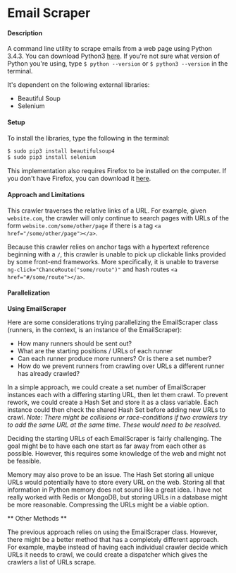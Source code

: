 # Email Scraper

#### Description

A command line utility to scrape emails from a web page using Python 3.4.3. You can download Python3 [here](https://www.python.org/downloads/). If you're not sure what version of Python you're using, type `$ python --version` or `$ python3 --version` in the terminal.

It's dependent on the following external libraries:
- Beautiful Soup
- Selenium

#### Setup

To install the libraries, type the following in the terminal:
````bash
$ sudo pip3 install beautifulsoup4
$ sudo pip3 install selenium
````
This implementation also requires Firefox to be installed on the computer. If you don't have Firefox, you can download it [here](https://www.mozilla.org/en-US/firefox/desktop/).

#### Approach and Limitations
This crawler traverses the relative links of a URL. For example, given `website.com`, the crawler will only continue to search pages with URLs of the form `website.com/some/other/page` if there is a tag `<a href="/some/other/page"></a>`.

Because this crawler relies on anchor tags with a hypertext reference beginning with a `/`, this crawler is unable to pick up clickable links provided by some front-end frameworks. More specifically, it is unable to traverse `ng-click="ChanceRoute("some/route")"` and hash routes `<a href="#/some/route"></a>`.

#### Parallelization
**Using EmailScraper**

Here are some considerations trying parallelizing the EmailScraper class (runners, in the context, is an instance of the EmailScraper):
- How many runners should be sent out?
- What are the starting positions / URLs of each runner
- Can each runner produce more runners? Or is there a set number?
- How do we prevent runners from crawling over URLs a different runner has already crawled?

In a simple approach, we could create a set number of EmailScraper instances each with a differing starting URL, then let them crawl. To prevent rework, we could create a Hash Set and store it as a class variable. Each instance could then check the shared Hash Set before adding new URLs to crawl. *Note: There might be collisions or race-conditions if two crawlers try to add the same URL at the same time. These would need to be resolved.*

Deciding the starting URLs of each EmailScraper is fairly challenging. The goal might be to have each one start as far away from each other as possible. However, this requires some knowledge of the web and might not be feasible.

Memory may also prove to be an issue. The Hash Set storing all unique URLs would potentially have to store every URL on the web. Storing all that information in Python memory does not sound like a great idea. I have not really worked with Redis or MongoDB, but storing URLs in a database might be more reasonable. Compressing the URLs might be a viable option.

** Other Methods **

The previous approach relies on using the EmailScraper class. However, there might be a better method that has a completely different approach. For example, maybe instead of having each individual crawler decide which URLs it needs to crawl, we could create a dispatcher which gives the crawlers a list of URLs scrape.